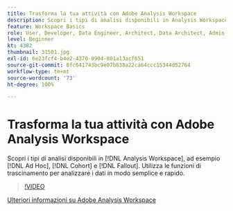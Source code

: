 ```yaml
---
title: Trasforma la tua attività con Adobe Analysis Workspace
description: Scopri i tipi di analisi disponibili in Analysis Workspace, ad esempio Ad hoc, Coorte e Fallout. Utilizza le funzioni di trascinamento per analizzare i dati in modo semplice e rapido.
feature: Workspace Basics
role: User, Developer, Data Engineer, Architect, Data Architect, Admin, Leader
level: Beginner
kt: 4382
thumbnail: 31501.jpg
exl-id: 6e23fcf4-b4e2-4370-8904-801a13acf651
source-git-commit: 8fc641743bc9e07b838a22ca64ccc15344d52764
workflow-type: tm+mt
source-wordcount: '73'
ht-degree: 100%

---
```


# Trasforma la tua attività con Adobe Analysis Workspace

Scopri i tipi di analisi disponibili in [!DNL Analysis Workspace], ad esempio [!DNL Ad Hoc], [!DNL Cohort] e [!DNL Fallout]. Utilizza le funzioni di trascinamento per analizzare i dati in modo semplice e rapido.

>[!VIDEO](https://video.tv.adobe.com/v/39273/?quality=12&learn=on&captions=ita)

[Ulteriori informazioni su Adobe Analysis Workspace](https://business.adobe.com/products/analytics/ad-hoc-analysis.html?sdid=T32PLYTV&amp;mv=search&amp;lang=it)
